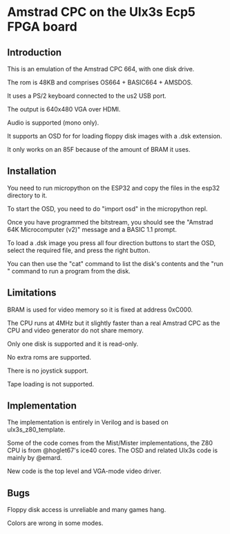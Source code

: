 # Amstrad CPC on the Ulx3s Ecp5 FPGA board

## Introduction

This is an emulation of the Amstrad CPC 664, with one disk drive.

The rom is 48KB and comprises  OS664 + BASIC664 + AMSDOS.

It uses a PS/2 keyboard connected to the us2 USB port.

The output is 640x480 VGA over HDMI.

Audio is supported (mono only).

It supports an OSD for for loading floppy disk images with a .dsk extension.

It only works on an 85F because of the amount of BRAM it uses.

## Installation

You need to run micropython on the ESP32 and copy the files in the esp32 directory to it.

To start the OSD, you need to do "import osd" in the micropython repl.

Once you have programmed the bitstream, you should see the "Amstrad 64K Microcomputer (v2)" message and a BASIC 1.1 prompt.

To load a .dsk image you press all four direction buttons to start the OSD, select the required file, and press the right button.

You can then use the "cat" command to list the disk's contents and the "run <filename>" command to run a program from the disk.

## Limitations

BRAM is used for video memory so it is fixed at address 0xC000.

The CPU runs at 4MHz but it slightly faster than a real Amstrad CPC as the CPU and video generator do not share memory.

Only one disk is supported and it is read-only.

No extra roms are supported.

There is no joystick support.

Tape loading is not supported.

## Implementation

The implementation is entirely in Verilog and is based on ulx3s_z80_template.
  
Some of the code comes from the Mist/Mister implementations, the Z80 CPU is from @hoglet67's ice40 cores. The OSD and related Ulx3s code is mainly by @emard.

New code is the top level and VGA-mode video driver.

## Bugs
  
Floppy disk access is unreliable and many games hang.
  
Colors are wrong in some modes.
